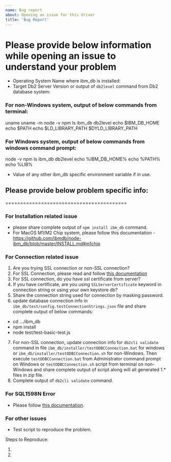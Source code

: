 ```yaml
---
name: Bug report
about: Opening an issue for this driver
title: 'Bug Report'
---
```


<!-- Please search for existing issues to avoid creating duplicates. -->
<!-- For MacOS M1 Chip System, use x64 version of node. -->
<!-- Use Help > Provide below information while opening an issue. -->

# Please provide below information while opening an issue to understand your problem

- Operating System Name where ibm_db is installed:
- Target Db2 Server Version or output of `db2level` command from Db2 database system:

### For non-Windows system, output of below commands from terminal:
  uname
  uname -m
  node -v
  npm ls ibm_db
  db2level
  echo $IBM_DB_HOME
  echo $PATH
  echo $LD_LIBRARY_PATH $DYLD_LIBRARY_PATH
  
### For Windows system, output of below commands from windows command prompt:
  node -v
  npm ls ibm_db
  db2level
  echo %IBM_DB_HOME%
  echo %PATH%
  echo %LIB%
 
- Value of any other ibm_db specific environment variable if in use.

## Please provide below problem specific info:
=========================================

### For Installation related issue
- please share complete output of `npm install ibm_db` command.
- For MacOS M1/M2 Chip system, please follow this documentation - https://github.com/ibmdb/node-ibm_db/blob/master/INSTALL.md#m1chip

### For Connection related issue
  1. Are you trying SSL connection or non-SSL connection?
  2. For SSL Connection, please read and follow [this documentation](https://github.com/ibmdb/node-ibm_db/blob/master/APIDocumentation.md#SSLConnection)
  3. For SSL connection, do you have ssl certificate from server?
  4. If you have certificate, are you using `SSLServerCertificate` keyword in connection string or using your own keystore db?
  5. Share the connection string used for connection by masking password.
  6. update database connection info in `ibm_db/test/config.testConnectionStrings.json` file and share complete output of below commands:
  * cd .../ibm_db
  * npm install
  * node test/test-basic-test.js
  7. For non-SSL connection, update connection info for `db2cli validate` command in file `ibm_db/installer/testODBCConnection.bat` for windows or `ibm_db/installer/testODBCConnection.sh` for non-Windows. Then execute `testODBCConnection.bat` from Administrator command prompt on Windows or `testODBCConnection.sh` script from terminal on non-Windows and share complete output of script along will all generated 1.* files in zip file.
  8. Complete output of `db2cli validate` command.


### For SQL1598N Error
- Please follow [this documentation](https://github.com/ibmdb/node-ibm_db#sql1598n).

### For other issues
- Test script to reproduce the problem.

Steps to Reproduce:

1.
2.
